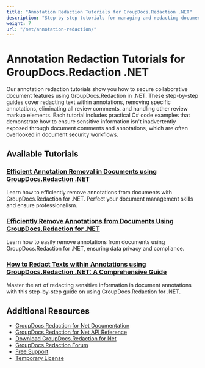 ```yaml
---
title: "Annotation Redaction Tutorials for GroupDocs.Redaction .NET"
description: "Step-by-step tutorials for managing and redacting document annotations, comments, and review markup in GroupDocs.Redaction for .NET."
weight: 7
url: "/net/annotation-redaction/"
---
```


# Annotation Redaction Tutorials for GroupDocs.Redaction .NET

Our annotation redaction tutorials show you how to secure collaborative document features using GroupDocs.Redaction in .NET. These step-by-step guides cover redacting text within annotations, removing specific annotations, eliminating all review comments, and handling other review markup elements. Each tutorial includes practical C# code examples that demonstrate how to ensure sensitive information isn't inadvertently exposed through document comments and annotations, which are often overlooked in document security workflows.

## Available Tutorials

### [Efficient Annotation Removal in Documents using GroupDocs.Redaction .NET](./mastering-annotation-removal-groupdocs-redaction-net/)
Learn how to efficiently remove annotations from documents with GroupDocs.Redaction for .NET. Perfect your document management skills and ensure professionalism.

### [Efficiently Remove Annotations from Documents Using GroupDocs.Redaction for .NET](./remove-annotations-groupdocs-redaction-net/)
Learn how to easily remove annotations from documents using GroupDocs.Redaction for .NET, ensuring data privacy and compliance.

### [How to Redact Texts within Annotations using GroupDocs.Redaction .NET&#58; A Comprehensive Guide](./redact-text-annotations-groupdocs-redaction-net/)
Master the art of redacting sensitive information in document annotations with this step-by-step guide on using GroupDocs.Redaction for .NET.

## Additional Resources

- [GroupDocs.Redaction for Net Documentation](https://docs.groupdocs.com/redaction/net/)
- [GroupDocs.Redaction for Net API Reference](https://reference.groupdocs.com/redaction/net/)
- [Download GroupDocs.Redaction for Net](https://releases.groupdocs.com/redaction/net/)
- [GroupDocs.Redaction Forum](https://forum.groupdocs.com/c/redaction/33)
- [Free Support](https://forum.groupdocs.com/)
- [Temporary License](https://purchase.groupdocs.com/temporary-license/)
